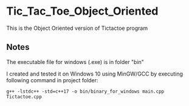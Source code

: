 # Tic_Tac_Toe_Object_Oriented

This is the Object Oriented version of Tictactoe program

## Notes

The executable file for windows (.exe) is in folder "bin"

I created and tested it on Windows 10 using MinGW/GCC by executing following command in project folder:

    g++ -lstdc++ -std=c++17 -o bin/binary_for_windows main.cpp Tictactoe.cpp

